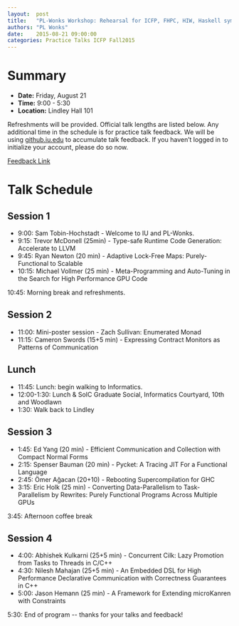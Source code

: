 ```yaml
--- 
layout:  post 
title:   "PL-Wonks Workshop: Rehearsal for ICFP, FHPC, HIW, Haskell symposium, Scheme workshop, LCPC"
authors: "PL Wonks" 
date:    2015-08-21 09:00:00 
categories: Practice Talks ICFP Fall2015
--- 
```


# Summary

- **Date:** Friday, August 21
- **Time:** 9:00 - 5:30
- **Location:** Lindley Hall 101

Refreshments will be provided.  Official talk lengths are listed below.  Any
additional time in the schedule is for practice talk feedback. We will be using
[github.iu.edu](http://github.iu.edu) to accumulate talk feedback.  If you
haven’t logged in to initialize your account, please do so now.

[Feedback Link](https://github.com/iu-parfunc/ICFP_rehearsal_temp/issues)

# Talk Schedule

## Session 1
- 9:00: Sam Tobin-Hochstadt -  Welcome to IU and PL-Wonks.
- 9:15: Trevor McDonell (25min) - Type-safe Runtime Code Generation: Accelerate to LLVM
- 9:45: Ryan Newton (20 min) - Adaptive Lock-Free Maps: Purely-Functional to Scalable
- 10:15: Michael Vollmer (25 min) - Meta-Programming and Auto-Tuning in the Search for High Performance GPU Code

10:45: Morning break and refreshments.

## Session 2
- 11:00: Mini-poster session - Zach Sullivan: Enumerated Monad
- 11:15: Cameron Swords (15+5 min) - Expressing Contract Monitors as Patterns of Communication

## Lunch
- 11:45: Lunch: begin walking to Informatics.
- 12:00-1:30: Lunch & SoIC Graduate Social, Informatics Courtyard, 10th and Woodlawn
- 1:30: Walk back to Lindley

## Session 3
- 1:45: Ed Yang (20 min) - Efficient Communication and Collection with Compact Normal Forms
- 2:15: Spenser Bauman (20 min) - Pycket: A Tracing JIT For a Functional Language
- 2:45: Ömer Ağacan (20+10) - Rebooting Supercompilation for GHC
- 3:15: Eric Holk (25 min) - Converting Data-Parallelism to Task-Parallelism by Rewrites: Purely Functional Programs Across Multiple GPUs

3:45: Afternoon coffee break

## Session 4
- 4:00: Abhishek Kulkarni (25+5 min) - Concurrent Cilk: Lazy Promotion from Tasks to Threads in C/C++
- 4:30: Nilesh Mahajan (25+5 min) - An Embedded DSL for High Performance Declarative Communication with Correctness Guarantees in C++
- 5:00: Jason Hemann (25 min) - A Framework for Extending microKanren with Constraints

5:30: End of program -- thanks for your talks and feedback!
